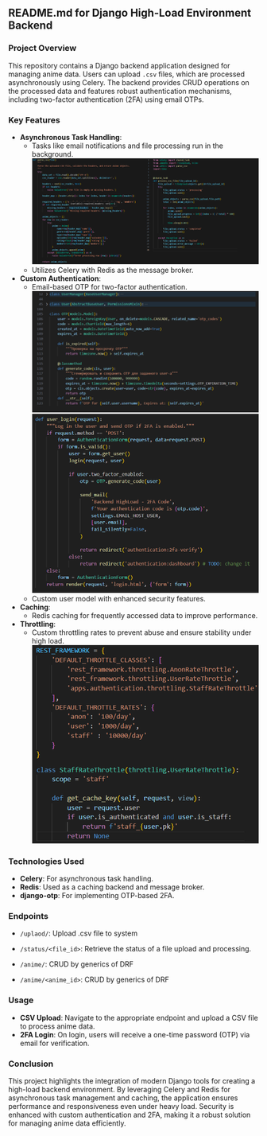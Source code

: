 ## README.md for **Django High-Load Environment Backend**

### Project Overview

This repository contains a Django backend application designed for managing anime data. Users can upload `.csv` files, which are processed asynchronously using Celery. The backend provides CRUD operations on the processed data and features robust authentication mechanisms, including two-factor authentication (2FA) using email OTPs.

### Key Features

- **Asynchronous Task Handling**:
  - Tasks like email notifications and file processing run in the background.
    ![async-upload](assets/image-2.png)
  - Utilizes Celery with Redis as the message broker.
- **Custom Authentication**:
  - Email-based OTP for two-factor authentication.
    ![OTP](assets/image-1.png)
    ![2fa-login](assets/image-3.png)
  - Custom user model with enhanced security features.
- **Caching**:
  - Redis caching for frequently accessed data to improve performance.
- **Throttling**:
  - Custom throttling rates to prevent abuse and ensure stability under high load.
    ![throttling](assets/image.png)

### Technologies Used

- **Celery**: For asynchronous task handling.
- **Redis**: Used as a caching backend and message broker.
- **django-otp**: For implementing OTP-based 2FA.

### Endpoints

- `/uplaod/`: Upload .csv file to system
- `/status/<file_id>`: Retrieve the status of a file upload and processing.

- `/anime/`: CRUD by generics of DRF
- `/anime/<anime_id>`: CRUD by generics of DRF

### Usage

- **CSV Upload**: Navigate to the appropriate endpoint and upload a CSV file to process anime data.
- **2FA Login**: On login, users will receive a one-time password (OTP) via email for verification.

### Conclusion

This project highlights the integration of modern Django tools for creating a high-load backend environment. By leveraging Celery and Redis for asynchronous task management and caching, the application ensures performance and responsiveness even under heavy load. Security is enhanced with custom authentication and 2FA, making it a robust solution for managing anime data efficiently.
